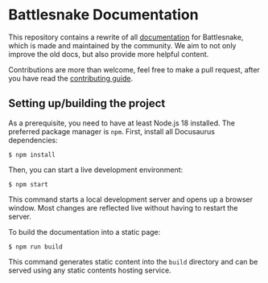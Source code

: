 # Battlesnake Documentation

This repository contains a rewrite of all
[documentation](https://github.com/BattlesnakeOfficial/docs) for Battlesnake,
which is made and maintained by the community. We aim to not only improve the
old docs, but also provide more helpful content.

Contributions are more than welcome, feel free to make a
pull request, after you have read the [contributing guide](CONTRIBUTING.md).

## Setting up/building the project

As a prerequisite, you need to have at least Node.js 18 installed. The
preferred package manager is `npm`. First, install all Docusaurus dependencies:

```shell
$ npm install
```

Then, you can start a live development environment:

```shell
$ npm start
```

This command starts a local development server and opens up a browser window.
Most changes are reflected live without having to restart the server.

To build the documentation into a static page:

```shell
$ npm run build
```

This command generates static content into the `build` directory and can be
served using any static contents hosting service.
